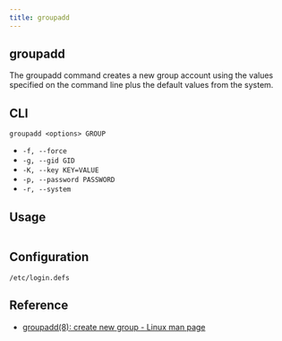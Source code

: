 ```yaml
---
title: groupadd
---
```


## groupadd
The groupadd command creates a new group account using the values specified on the command line plus the default values from the system.


## CLI

```
groupadd <options> GROUP
```

* `-f, --force`
* `-g, --gid GID`
* `-K, --key KEY=VALUE`
* `-p, --password PASSWORD`
* `-r, --system`


## Usage

```
```

## Configuration
`/etc/login.defs`


## Reference
* [groupadd\(8\): create new group \- Linux man page](https://linux.die.net/man/8/groupadd)
